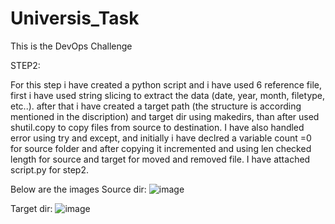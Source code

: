 # Universis_Task
This is the DevOps Challenge


STEP2:

For this step i have created a python script and i have used 6 reference file, first i have used string slicing to extract the data (date, year, month, filetype, etc..).
after that i have created a target path (the structure is according mentioned in the discription) and  target dir using makedirs, than after used shutil.copy to copy files from source to destination. I have also handled error using try and except, and initially i have declred a variable count =0 for source folder and after copying it 
incremented and using len checked length for source and target for moved and removed file. I have attached script.py for step2.

Below are the images
Source dir:
![image](https://user-images.githubusercontent.com/47473997/235584918-18fc5cd3-7a8d-4b06-ad55-ec82d146d252.png)

Target dir:
![image](https://user-images.githubusercontent.com/47473997/235585191-e113ca23-9503-4fba-ba46-d546b59fdef7.png)

